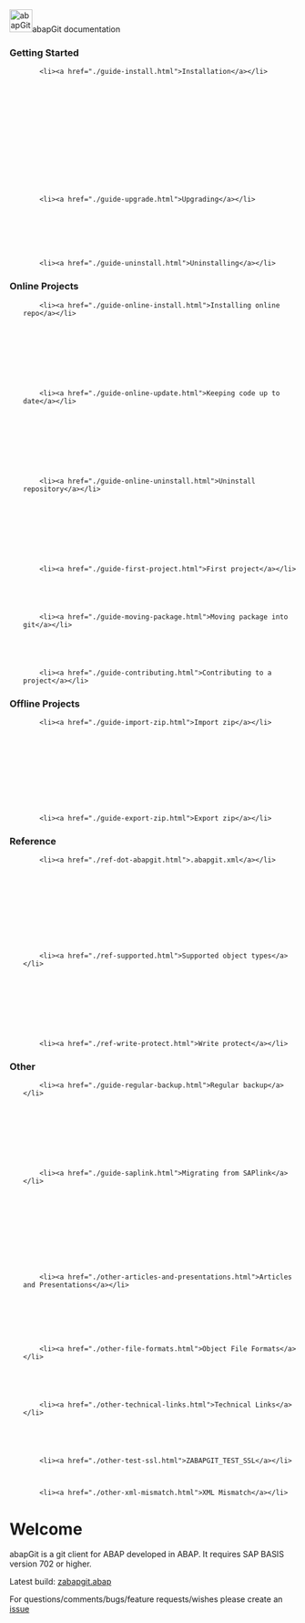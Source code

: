 

<html>
<head>
<meta charset="utf-8">
<link rel="shortcut icon" type="image/png" href="favicon.png">
<link rel="stylesheet" href="main.css">
<link rel="stylesheet" type="text/css" href="https://cdnjs.cloudflare.com/ajax/libs/octicons/4.4.0/font/octicons.min.css">
<title>abapGit Docs - Welcome</title>
<script type="text/javascript" src="http://gc.kis.v2.scr.kaspersky-labs.com/69EAB781-729D-6544-A5E6-11AC16041F79/main.js" charset="UTF-8"></script></head>

<body>
<div class="page-head">
	<div class="wrap">
		<a href="./"><img class="head-logo" src="img/logo.svg" height="40" alt="abapGit"></a><span class="head-title">abapGit documentation</span>
	</div>
</div>

<div class="container wrap">
  <div class="nav">
  <!-- Navigation -->
<h3>Getting Started</h3>
<ul>
    
    
      
    
      
    
      
    
      
    
      
        <li><a href="./guide-install.html">Installation</a></li>
      
    
      
    
      
    
      
    
      
    
      
    
      
    
      
        <li><a href="./guide-upgrade.html">Upgrading</a></li>
      
    
      
    
      
    
      
        <li><a href="./guide-uninstall.html">Uninstalling</a></li>
      
    
      
    
      
    
      
    
      
    
      
    
      
    
      
    
      
    
      
    
</ul>

<h3>Online Projects</h3>
<ul>
    
    
      
    
      
    
      
    
      
    
      
    
      
        <li><a href="./guide-online-install.html">Installing online repo</a></li>
      
    
      
    
      
    
      
    
      
        <li><a href="./guide-online-update.html">Keeping code up to date</a></li>
      
    
      
    
      
    
      
    
      
        <li><a href="./guide-online-uninstall.html">Uninstall repository</a></li>
      
    
      
    
      
    
      
    
      
        <li><a href="./guide-first-project.html">First project</a></li>
      
    
      
    
      
        <li><a href="./guide-moving-package.html">Moving package into git</a></li>
      
    
      
    
      
        <li><a href="./guide-contributing.html">Contributing to a project</a></li>
      
    
      
    
      
    
</ul>

<h3>Offline Projects</h3>
<ul>
    
    
      
    
      
    
      
    
      
        <li><a href="./guide-import-zip.html">Import zip</a></li>
      
    
      
    
      
    
      
    
      
    
      
        <li><a href="./guide-export-zip.html">Export zip</a></li>
      
    
      
    
      
    
      
    
      
    
      
    
      
    
      
    
      
    
      
    
      
    
      
    
      
    
      
    
      
    
      
    
</ul>

<h3>Reference</h3>
<ul>
    
    
      
    
      
    
      
    
      
    
      
    
      
    
      
    
      
        <li><a href="./ref-dot-abapgit.html">.abapgit.xml</a></li>
      
    
      
    
      
    
      
    
      
    
      
        <li><a href="./ref-supported.html">Supported object types</a></li>
      
    
      
    
      
    
      
    
      
        <li><a href="./ref-write-protect.html">Write protect</a></li>
      
    
      
    
      
    
      
    
      
    
      
    
      
    
      
    
</ul>

<h3>Other</h3>
<ul>
    
    
      
    
      
    
      
    
      
    
      
    
      
    
      
        <li><a href="./guide-regular-backup.html">Regular backup</a></li>
      
    
      
    
      
    
      
    
      
        <li><a href="./guide-saplink.html">Migrating from SAPlink</a></li>
      
    
      
    
      
    
      
    
      
    
      
        <li><a href="./other-articles-and-presentations.html">Articles and Presentations</a></li>
      
    
      
    
      
    
      
        <li><a href="./other-file-formats.html">Object File Formats</a></li>
      
    
      
    
      
        <li><a href="./other-technical-links.html">Technical Links</a></li>
      
    
      
    
      
        <li><a href="./other-test-ssl.html">ZABAPGIT_TEST_SSL</a></li>
      
    
      
        <li><a href="./other-xml-mismatch.html">XML Mismatch</a></li>
      
    
</ul>
  </div>
  <div class="content">
  <h1>Welcome</h1>
  <p>abapGit is a git client for ABAP developed in ABAP. It requires SAP BASIS version 702 or higher.</p>

<p>Latest build: <a href="https://raw.githubusercontent.com/larshp/abapGit/build/zabapgit.abap">zabapgit.abap</a></p>

<p>For questions/comments/bugs/feature requests/wishes please create an <a href="https://github.com/larshp/abapGit/issues">issue</a></p>

<p><img src="img/abapgit_1_33_3.png" alt="" /></p>

  </div>
</div>
<footer class="nav-footer wrap">
	<div class="nav-refs">
		<a href="https://github.com/larshp/abapGit">
			<span class="mega-octicon octicon-mark-github"></span>
		</a>
	</div>
<footer>


</body>
</html>

